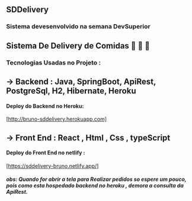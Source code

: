 ## SDDelivery

### Sistema devesenvolvido na semana DevSuperior

## Sistema De Delivery de Comidas 🛵 🌮 🍕
### Tecnologias Usadas no Projeto :

## -> Backend : Java, SpringBoot, ApiRest, PostgreSql, H2, Hibernate, Heroku
#### Deploy do Backend no Heroku:
[http://bruno-sddelivery.herokuapp.com]

## -> Front End : React , Html , Css , typeScript
#### Deploy do Front End no netlify :
[https://sddelivery-bruno.netlify.app/]

##### obs: Quando for abrir a tela para Realizar pedidos so espere um pouco, pois como esta hospedado backend no heroku , demora a consulta da ApiRest.
